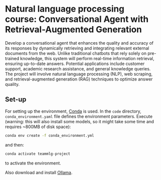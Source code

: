 # Natural language processing course: Conversational Agent with Retrieval-Augmented Generation

Develop a conversational agent that enhances the quality and accuracy of its responses by dynamically retrieving and integrating relevant external documents from the web. Unlike traditional chatbots that rely solely on pre-trained knowledge, this system will perform real-time information retrieval, ensuring up-to-date answers. Potential applications include customer support, academic research assistance, and general knowledge queries. The project will involve natural language processing (NLP), web scraping, and retrieval-augmented generation (RAG) techniques to optimize answer quality.


## Set-up
For setting up the environment, [Conda](https://docs.conda.io/projects/conda/en/latest/index.html) is used. In the `code` directory, `conda_environment.yaml` file defines the environment parameters. Execute (warning: this will also install some models, so it might take some time and requires ~800MB of disk space):

```bash
conda env create -f conda_environment.yml
```

and then:

```bash
conda activate teammlg-project
```

to activate the environment.

Also download and install [Ollama](https://ollama.com/download).